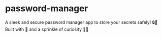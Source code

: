 # password-manager
A sleek and secure password manager app to store your secrets safely! 🔒💾 Built with 💖 and a sprinkle of curiosity 🧐✨
